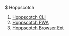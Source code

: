 $ Hoppscotch

1. [Hoppscotch CLI](cli.md)
2. [Hoppscotch PWA](pwa.md)
3. [Hoppscotch Browser Ext](ext.md)